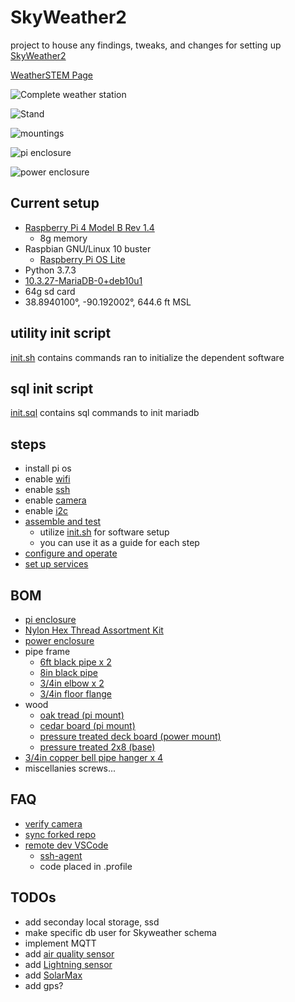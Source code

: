 # SkyWeather2
project to house any findings, tweaks, and changes for setting up [SkyWeather2](https://shop.switchdoc.com/products/skyweather2-raspberry-pi-based-weather-station-kit-for-the-cloud)

[WeatherSTEM Page](https://skyweather.weatherstem.com/tec-weather1)

![Complete weather station](img/porch-wiew.jpg?raw=true)

![Stand](img/stand.jpg?raw=true)

![mountings](img/mountings.jpg?raw=true)

![pi enclosure](img/pi-enclosure.jpg?raw=true)

![power enclosure](img/power-enclosure.jpg?raw=true)

## Current setup
- [Raspberry Pi 4 Model B Rev 1.4](https://www.raspberrypi.org/products/raspberry-pi-4-model-b/)
    - 8g memory
- Raspbian GNU/Linux 10 buster
    - [Raspberry Pi OS Lite](https://downloads.raspberrypi.org/raspios_lite_armhf/images/raspios_lite_armhf-2021-01-12/2021-01-11-raspios-buster-armhf-lite.zip)
- Python 3.7.3
- [10.3.27-MariaDB-0+deb10u1](https://mariadb.com/kb/en/documentation/)
- 64g sd card
- 38.8940100°, -90.192002°, 644.6 ft MSL

## utility init script
[init.sh](https://github.com/tim-oe/SkyWeather2/blob/main/src/bin/init.sh) contains commands ran to initialize the dependent software

## sql init script
[init.sql](https://github.com/tim-oe/SkyWeather2/blob/main/src/sql/init.sql) contains sql commands to init mariadb

## steps
- install pi os
- enable [wifi](https://www.raspberrypi.org/documentation/configuration/wireless/wireless-cli.md)
- enable [ssh](https://www.raspberrypi.org/documentation/remote-access/ssh/)
- enable [camera](https://www.raspberrypi.org/documentation/configuration/camera.md)
- enable [i2c](https://www.raspberrypi-spy.co.uk/2014/11/enabling-the-i2c-interface-on-the-raspberry-pi/)
- [assemble and test](https://www.switchdoc.com/wp-content/uploads/2020/12/SkyWeather2AssemblyAndTestManual1.2.pdf)
    - utilize [init.sh](https://github.com/tim-oe/SkyWeather2/blob/main/src/bin/init.sh) for software setup
    - you can use it as a guide for each step 
- [configure and operate](https://www.switchdoc.com/wp-content/uploads/2020/12/SkyWeather2ConfigurationAndOperationsManual1.1.pdf)
- [set up services](src/lib/systemd/system)

## BOM
- [pi enclosure](https://www.amazon.com/gp/product/B0828387BM/ref=ppx_yo_dt_b_asin_title_o03_s01?ie=UTF8&psc=1)
- [Nylon Hex Thread Assortment Kit](https://shop.switchdoc.com/products/140pcs-box-m2-nylon-hex-thread-assortment-kit)
- [power enclosure](https://www.homedepot.com/p/Commercial-Electric-2-Gang-Extra-Duty-Non-Metallic-Low-Profile-While-In-Use-Weatherproof-Horizontal-Vertical-Receptacle-Cover-Gray-WCWL2PG/300852530)
- pipe frame
    - [6ft black pipe x 2](https://www.homedepot.com/p/Southland-3-4-in-x-72-in-Black-Steel-Pipe-584-720HC/100144060)
    - [8in black pipe](https://www.homedepot.com/p/LDR-Industries-3-4-in-x-8-in-Black-Steel-Nipple-302-34X8/100558454)
    - [3/4in elbow x 2](https://www.homedepot.com/p/LDR-Industries-3-4-in-Black-Iron-90-FPT-x-FPT-Elbow-2-Pack-312-E90-34-2/305108808)
    - [3/4in floor flange](https://www.homedepot.com/p/3-4-in-Black-Malleable-Iron-Floor-Flange-2-Pack-521-6042P/302148865)
- wood
    - [oak tread (pi mount)](https://www.homedepot.com/p/11-1-2-x-48-in-Red-Oak-Engineered-Tread-8530R-048-HD00L/202088436)
    - [cedar board (pi mount)](https://www.homedepot.com/p/3-4-in-x-6-in-x-8-ft-Select-Tight-Knot-S1S2E-Cedar-Board-0514368/202089034)
    - [pressure treated deck board (power mount)](https://www.homedepot.com/p/WeatherShield-5-4-in-x-6-in-x-8-ft-Pressure-Treated-Pine-Standard-Decking-Board-5310253/100014758)
    - [pressure treated 2x8 (base)](https://www.homedepot.com/p/2-in-x-8-in-x-8-ft-2-Prime-Ground-Contact-Pressure-Treated-Lumber-107523/206937455)
- [3/4in copper bell pipe hanger x 4](https://www.homedepot.com/p/Oatey-1-2-in-Copper-Bell-Pipe-Hanger-33502/301505456)
- miscellanies screws...  

## FAQ
- [verify camera](https://www.raspberrypi.org/forums/viewtopic.php?t=209221)
- [sync forked repo](https://stackoverflow.com/questions/7244321/how-do-i-update-a-github-forked-repository)
- [remote dev VSCode](https://electrobotify.wordpress.com/2019/08/16/remote-development-on-raspberry-pi-with-vs-code/)
    - [ssh-agent](https://serverfault.com/questions/672346/straight-forward-way-to-run-ssh-agent-and-ssh-add-on-login-via-ssh)
    - code placed in .profile

## TODOs
- add seconday local storage, ssd
- make specific db user for Skyweather schema
- implement MQTT 
- add [air quality sensor](https://shop.switchdoc.com/collections/shop-all/products/grove-laser-pm2-5-air-quality-sensor-for-raspberry-pi-arduino-hm3301)
- add [Lightning sensor](https://shop.switchdoc.com/collections/shop-all/products/the-thunder-board-i2c-lightning-detector-grove-connectors)
- add [SolarMax](https://shop.switchdoc.com/products/solarmax-lipo-solar-power-system-and-data-gathering-system-for-skyweather-and-others)
- add gps?